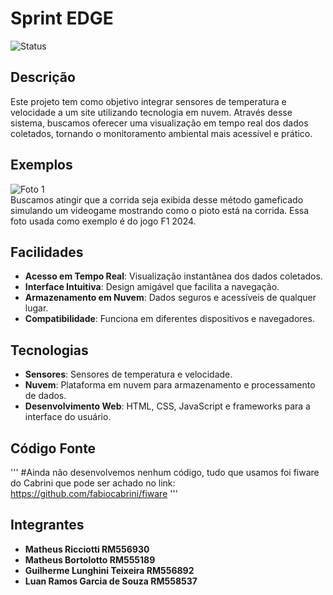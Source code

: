 # Sprint EDGE

![Status](https://img.shields.io/badge/status-em%20desenvolvimento-yellow.svg)

## Descrição

Este projeto tem como objetivo integrar sensores de temperatura e velocidade a um site utilizando tecnologia em nuvem. Através desse sistema, buscamos oferecer uma visualização em tempo real dos dados coletados, tornando o monitoramento ambiental mais acessível e prático.

## Exemplos

![Foto 1](https://www.thedrive.com/wp-content/uploads/2024/05/31/2488620_20240528230757_1-copy.jpg?strip=all&quality=85)  
Buscamos atingir que a corrida seja exibida desse método gameficado simulando um videogame mostrando como o pioto está na corrida.
Essa foto usada como exemplo é do jogo F1 2024.

## Facilidades

- **Acesso em Tempo Real**: Visualização instantânea dos dados coletados.
- **Interface Intuitiva**: Design amigável que facilita a navegação.
- **Armazenamento em Nuvem**: Dados seguros e acessíveis de qualquer lugar.
- **Compatibilidade**: Funciona em diferentes dispositivos e navegadores.

## Tecnologias

- **Sensores**: Sensores de temperatura e velocidade.
- **Nuvem**: Plataforma em nuvem para armazenamento e processamento de dados.
- **Desenvolvimento Web**: HTML, CSS, JavaScript e frameworks para a interface do usuário.

## Código Fonte
'''
#Ainda não desenvolvemos nenhum código, tudo que usamos foi fiware do Cabrini que pode ser achado no link: https://github.com/fabiocabrini/fiware
'''

## Integrantes

- **Matheus Ricciotti RM556930**
- **Matheus Bortolotto RM555189**
- **Guilherme Lunghini Teixeira RM556892**
- **Luan Ramos Garcia de Souza RM558537**


